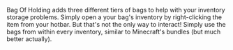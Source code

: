 Bag Of Holding adds three different tiers of bags to help with your inventory storage problems. Simply open a your bag's inventory by right-clicking the item from your hotbar. But that's not the only way to interact! Simply use the bags from within every inventory, similar to Minecraft's bundles (but much better actually).
